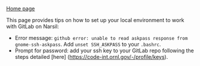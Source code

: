 [Home page](https://code-int.ornl.gov/vertex/vertex-cfd/-/wikis/home)

This page provides tips on how to set up your local environment to work with GitLab on Narsil:

- Error message: `github error: unable to read askpass response from gnome-ssh-askpass`. Add `unset SSH_ASKPASS` to your `.bashrc`.
- Prompt for password: add your ssh key to your GitLab repo following the steps detailed [here] (https://code-int.ornl.gov/-/profile/keys).
